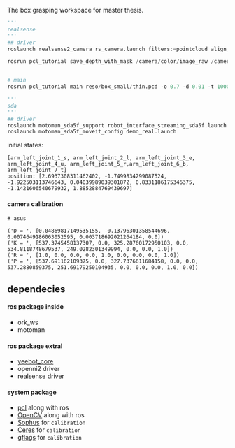 The box grasping workspace for master thesis.

```python
'''
realsense
'''
## driver
roslaunch realsense2_camera rs_camera.launch filters:=pointcloud align_depth:=true

rosrun pcl_tutorial save_depth_with_mask /camera/color/image_raw /camera/depth/image_rect_raw imgs


# main
rosrun pcl_tutorial main reso/box_small/thin.pcd -o 0.7 -d 0.01 -t 1000 -n 100 -it 100

'''
sda
'''
## driver
roslaunch motoman_sda5f_support robot_interface_streaming_sda5f.launch 
roslaunch motoman_sda5f_moveit_config demo_real.launch 

```

initial states:

    [arm_left_joint_1_s, arm_left_joint_2_l, arm_left_joint_3_e, arm_left_joint_4_u, arm_left_joint_5_r,arm_left_joint_6_b, arm_left_joint_7_t]
    position: [2.6937308311462402, -1.7499834299087524, -1.922503113746643, 0.04039989039301872, 0.8331186175346375, -1.1421606540679932, 1.8852884769439697]

#### camera calibration

```
# asus

('D = ', [0.04869817149535155, -0.13796301358544696, 0.0074649186063052595, 0.003718692021264184, 0.0])
('K = ', [537.3745458137307, 0.0, 325.28760172950103, 0.0, 534.8118748679537, 249.0282301349994, 0.0, 0.0, 1.0])
('R = ', [1.0, 0.0, 0.0, 0.0, 1.0, 0.0, 0.0, 0.0, 1.0])
('P = ', [537.691162109375, 0.0, 327.7376611684158, 0.0, 0.0, 537.2880859375, 251.69179250104935, 0.0, 0.0, 0.0, 1.0, 0.0])
```

## dependecies

#### ros package inside

- ork_ws
- motoman

#### ros package extral

- [yeebot_core]()
- openni2 driver
- realsense driver

#### system package

- [pcl]() along with ros
- [OpenCV]() along with ros
- [Sophus](https://github.com/stonier/sophus) for `calibration`
- [Ceres](http://ceres-solver.org/) for `calibration`
- [gflags](https://github.com/gflags/gflags) for `calibration`
